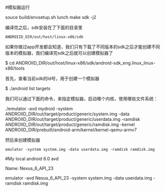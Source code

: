 #模拟器运行

souce build/envsetup.sh
lunch
make sdk -j2

编译完之后，sdk安装在了下面的目录里

    ANDROIID_DIR/out/host/linux-x86/sdk

如果你做过app开发都会知道，我们只有下载了不同版本的sdk之后才能创建不同版本的模拟器，我们编译完sdk之后就可以创建模拟器了

$ cd ANDROIID_DIR/out/host/linux-x86/sdk/android-sdk_eng.linux_linux-x86/tools

首先，查看当前sdk的Id号，用于创建一个模拟器

$ ./android list targets


我们可以通过下面的命令，来指定模拟器，启动哪个内核，使用哪些文件系统：

./emulator -avd mydroid -system ANDROIID_DIR/out/target/product/generic/system.img  -data ANDROIID_DIR/out/target/product/generic/userdata.img -ramdisk ANDROIID_DIR/out/target/product/generic/ramdisk.img  -kernel ANDROIID_DIR/prebuilt/android-arm/kernel/kernel-qemu-armv7

然后来创建模拟器

    emulator -system system.img -data userdata.img -ramdisk ramdisk.img


#My local android 6.0 avd

Name: Nexus_6_API_23

emulator -avd Nexus_6_API_23 -system system.img -data userdata.img -ramdisk ramdisk.img
